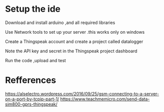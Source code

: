 Setup the ide
=============
Download and install arduino ,and all required libraries

Use Network tools to set up your server .this works only on windows 

Create a Thingspeak account and create a project called datalogger 

Note the API key and secret in the Thingspeak project dashboard

Run the code ,upload and test

Refferences
==========
https://alselectro.wordpress.com/2016/09/25/gsm-connecting-to-a-server-on-a-port-by-tcpip-part-1/
https://www.teachmemicro.com/send-data-sim800-gprs-thingspeak/
